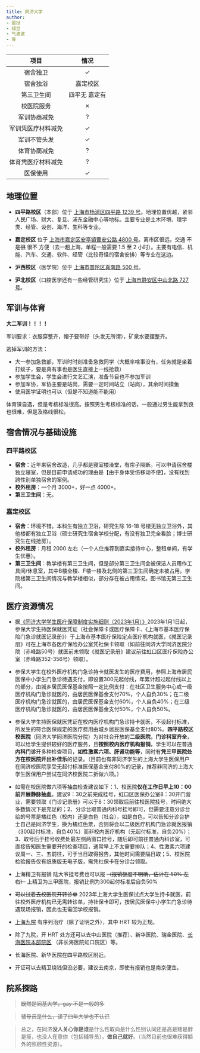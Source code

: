 ```yaml
---
title: 同济大学
author:
- 蛋挞
- 绿豆
- 气波波
- 等
---
```


|项目|情况|
|:---:|:---:|
|宿舍独卫|✓|
|宿舍独浴|嘉定校区|
|第三卫生间|四平无 嘉定有|
|校医院服务|✗|
|军训协商减免|?|
|军训凭医疗材料减免|✓|
|军训不管头发|✓|
|体育协商减免|?|
|体育凭医疗材料减免|?|
|医保使用|✓|

## 地理位置

- **四平路校区**（本部）位于 [上海市杨浦区四平路 1239 号](https://amap.com/place/B00155K8FL)。地理位置优越，紧邻人民广场、财大、复旦、浦东金融中心等地标。主要专业是土木环境、理学类、经管、设创、海洋、生科等专业。

- **嘉定校区** 位于 [上海市嘉定区安亭镇曹安公路 4800 号](https://amap.com/place/B00155HU50)。离市区很远，交通 ~~不是很~~ 很不 方便（去一趟上海，单程一般需要 1.5 至 2 小时）。主要有电信、机能、汽车、交通、软件、经管（比较奇怪的宿舍安排）等专业在这边。

- **沪西校区**（医学院）位于 [上海市普陀区真南路 500 号](https://amap.com/place/B00155QBTK)。

- **沪北校区**（口腔医学还有一些经管研究生）位于 [上海市静安区中山北路 727 号](https://amap.com/place/B00155BIO1)。

## 军训与体育

**大二军训！！！！**

军训要求：衣服穿整齐，帽子要带好（头发无所谓），矿泉水要摆整齐。

逃掉军训的方法：

- 大一参加急救部，军训时时刻准备急救同学（大概率啥事没有，任务就是坐着打蚊子，要是真有事也是医生直接上一线抢救）
- 参加学生会，学生会进行文艺汇演，准备节目也不参加军训
- 参加军协，军协主要是站岗，需要一定时间站立（站岗），其余时间摸鱼
- 使用医学证明也可以（但是不知道能不能用）

体育课自选，但是考核标准很高。按照男生考核标准的话，一般通过男生能拿到良也很难，但是及格线很松。

## 宿舍情况与基础设施

### 四平路校区

- **宿舍**：近年来宿舍改造，几乎都是寝室楼澡堂，有帘子隔断。可以申请宿舍楼独立寝室，但是目前申请成功的理由是【由于身体受伤移动不便】，没有找到跨性别单独宿舍的案例。
- **校外租房**：一个月 3000+，好一点 4000+。
- **第三卫生间**：无。

### 嘉定校区

- **宿舍**：环境不错。本科生有独立卫浴，研究生除 16-18 号楼无独立卫浴外，其他楼都有独立卫浴（硕士研究生宿舍学校分配，有没有独卫完全看脸；博士研究生在线抢房）。
- **校外租房**：月租 2000 左右（一个人住推荐到嘉实接待中心，整租单间，有学生优惠）。
- **第三卫生间**：教学楼有第三卫生间，但是部分第三卫生间会被保洁人员用作工具间/休息室，其中B楼全楼、F楼一楼及北侧的第三卫生间确定未被占用。学院楼第三卫生间情况与教学楼相似，部分存在被占用情况。图书馆无第三卫生间。

## 医疗资源情况

- 据[《同济大学学生医疗保障制度实施细则（2023年1月）》](https://shtjh.tongji.edu.cn/info/1036/3124.htm )2023年1月1日起，参保大学生持医保就医凭证（社会保障卡或医疗保障卡、《上海市基本医疗保险门急诊就医记录册》）于上海市基本医疗保险定点医疗机构就医，《就医记录册》可在上海市各医疗保险办公室凭社保卡领取（如前往同济大学同济医院分院（赤峰路50号）就医前未领取《就医记录册》建议前往虹口区医疗保险办公室（赤峰路352-356号）领取）。
- 参保大学生在校外医疗机构门急诊持卡就医发生的医疗费用，参照上海市居民医保中小学生门急诊待遇支付，即设置300元起付线，年累计超过起付线以上的部分，由城乡居民医保基金按照一定比例支付：在社区卫生服务中心或一级医疗机构门急诊就医的，由居民医保基金支付70%，个人自负30%；在二级医疗机构门急诊就医的，由居民医保基金支付60%，个人自负40%；在三级医疗机构门急诊就医的，由居民医保基金支付50%，个人自负50%。
- 参保大学生持医保就医凭证在校内医疗机构门急诊持卡就医，不设起付标准，所发生的符合医保规定的医疗费用由城乡居民医保基金支付80%。**四平路校区校医院**（同济大学同济医院分院）为对社会开放的**二级医院**，**门诊科室齐全**，可以给学生提供较好的医疗服务，且**按照校内医疗机构报销**，学生可以在普通**内科门诊**开多种检查项目，**如性激素六项、肝肾功能等**，同时有**凭三甲医院处方在校医院开出补佳乐**的记录。（目前也有非同济学生的上海大学生医保用户在同济校医院享受无起付标准医保基金支付80%的记录，推荐非同济的上海大学生医保用户尝试在同济校医院二折做六项。）
- 如需在校医院做六项等抽血检查建议如下：1、校医院**仅在工作日早上10：00前开展静脉抽血**，建议9：30之前完成挂号，虹口区医保办公室8：30开门营业，需要领取《门诊记录册》可以于8：30领取后前往校医院挂号，时间绝大多数情况下是充足的；2、分诊台取普通内科号挂号即可，但需要注意分诊台给的号票是橘红色（校内）还是白色（社会），如是白色，可以告知分诊台护士自己是同济学生，换为橘红色票，否则将会以二级医疗机构门急诊就医报销（300起付标准，自负40%）而非校内医疗机构（无起付标准，自负20%）；3、取号后于挂号收费处最左侧两窗口挂号，随后即可前往普通内科诊室，可直接告知医生需要开的检查项目，通常早上不太需要排队；4、性激素六项建议周一、三、五前往，可于当日取得报告，其他时间需要隔日取；5、校医院检验报告仅有纸质版无电子版，需凭社保卡在分诊台领取。
- 上海精卫有报销 陆大爷挂号费也可以报 ~~（报销额度不明确，估计在 50% 左右）~~ 上精卫为三甲医院，报销比例为300起付标准后自负50%
- ~~可以试着去校医院开转诊单~~ 2023年上海大学生医保试点大学生持卡就医，前往校外医疗机构已无需转诊单，持社保卡即可，按居民医保中小学生门急诊待遇现场报销，因此也无需回学校报销。
- [上海九院](https://mtf.wiki/zh-cn/docs/hrt/sh9/) 有序列治疗（除了证明之外），其中 HRT 较为正规。
- 除了九院，开 HRT 处方还可以去中山医院（推荐）、新华医院、瑞金医院、[长海医院本部院区](https://amap.com/place/B0FFKP410J) （非长海医院虹口院区）等。
- 长海医院、新华医院在四平路校区附近。

- 开证可以去精卫烧钱但没必要，建议去南京，即使有报销也是南京便宜。

## 院系探路

> ~~既然是同基大学，gay 不是一般的多~~

> ~~辅导员是什么，读了四年大学也不认识~~

> 总之，在同济**没人关心你是谁**是什么性取向是什么性别认同还是高是矮是胖是瘦，也没人在意你（包括辅导员），**做自己就好**。（当然目前也很难获得额外的照顾性资源）。
